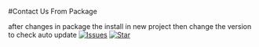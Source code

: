 #Contact Us From Package

after changes in package the install in new project then change the version to check auto update
[![Issues](https://img.shields.io/github/issues/snehasurMyewards/laravel-contact-package.svg?style=flat-square)](https://github.com/snehasurMyewards/laravel-contact-package/issues)
[![Star](https://img.shields.io/github/stars/snehasurMyewards/laravel-contact-package.svg/style=flat-square)](https://github.com/snehasurMyewards/laravel-contact-package/stargazers)